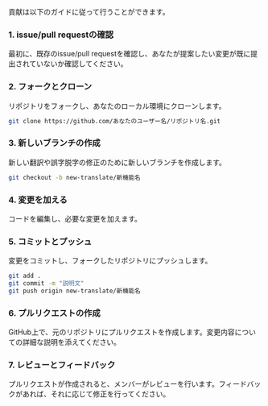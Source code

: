 貢献は以下のガイドに従って行うことができます。

### 1. issue/pull requestの確認
最初に、既存のissue/pull requestを確認し、あなたが提案したい変更が既に提出されていないか確認してください。

### 2. フォークとクローン
リポジトリをフォークし、あなたのローカル環境にクローンします。

```bash
git clone https://github.com/あなたのユーザー名/リポジトリ名.git
```

### 3. 新しいブランチの作成
新しい翻訳や誤字脱字の修正のために新しいブランチを作成します。

```bash
git checkout -b new-translate/新機能名
```

### 4. 変更を加える
コードを編集し、必要な変更を加えます。

### 5. コミットとプッシュ
変更をコミットし、フォークしたリポジトリにプッシュします。

```bash
git add .
git commit -m "説明文"
git push origin new-translate/新機能名
```

### 6. プルリクエストの作成
GitHub上で、元のリポジトリにプルリクエストを作成します。変更内容についての詳細な説明を添えてください。

### 7. レビューとフィードバック
プルリクエストが作成されると、メンバーがレビューを行います。フィードバックがあれば、それに応じて修正を行ってください。